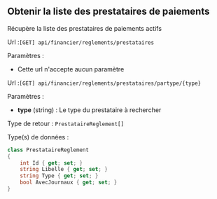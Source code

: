 ## <span id='obtenirprestaspaiements'>Obtenir la liste des prestataires de paiements</span>

Récupère la liste des prestataires de paiements actifs

Url :`[GET] api/financier/reglements/prestataires`

Paramètres : 

- Cette url n'accepte aucun paramètre

Url :`[GET] api/financier/reglements/prestataires/partype/{type}`

Paramètres : 

- **type** (string) : Le type du prestataire à rechercher

Type de retour : `PrestataireReglement[]`

Type(s) de données :

```csharp
class PrestataireReglement
{
	int Id { get; set; }
	string Libelle { get; set; }
	string Type { get; set; }
	bool AvecJournaux { get; set; }
}

```
